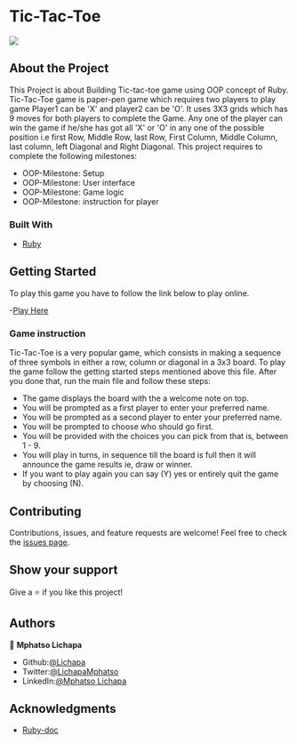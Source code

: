 # Tic-Tac-Toe

![](https://img.shields.io/badge/Microverse-blueviolet)

## About the Project

<!-- This project is based on the . -->

This Project is about Building Tic-tac-toe game using OOP concept of Ruby.
Tic-Tac-Toe game is paper-pen game which requires two players to play game Player1 can be 'X' and player2 can be 'O'. It uses 3X3 grids which has 9 moves for both players to complete the Game.
Any one of the player can win the game if he/she has got all 'X' or 'O' in any one of the possible position i.e first Row, Middle Row, last Row, First Column, Middle Column, last column, left Diagonal and Right Diagonal.
This project requires to complete the following milestones:

- OOP-Milestone: Setup
- OOP-Milestone: User interface
- OOP-Milestone: Game logic
- OOP-Milestone: instruction for player

### Built With

- [Ruby](https://www.ruby-lang.org/en/)

## Getting Started

To play this game you have to follow the link below to play online.

-[Play Here](https://repl.it/@MphatsoLichapa/tic-tac-toe#.replit)

### Game instruction

Tic-Tac-Toe is a very popular game, which consists in making a sequence of three symbols in either a row, column or diagonal in a 3x3 board.
To play the game follow the getting started steps mentioned above this file. After you done that, run the main file and follow these steps:
- The game displays the board with the a welcome note on top.
- You will be prompted as a first player to enter your preferred name.
- You will be prompted as a second player to enter your preferred name.
- You will be prompted to choose who should go first.
- You will be provided with the choices you can pick from that is, between 1 - 9.
- You will play in turns, in sequence till the board is full then it will announce the game results ie, draw or winner.
- If you want to play again you can say (Y) yes or entirely quit the game by choosing (N).

## Contributing

Contributions, issues, and feature requests are welcome!
Feel free to check the [issues page](../../issues).

## Show your support

Give a ⭐️ if you like this project!


## Authors

👤 **Mphatso Lichapa**

- Github:[@Lichapa](https://github.com/Lichapa/)
- Twitter:[@LichapaMphatso](https://twitter.com/LichapaMphatso)
- LinkedIn:[@Mphatso Lichapa](https://www.linkedin.com/in/mphatsolichapa)


## Acknowledgments

- [Ruby-doc](https://ruby-doc.org/core-2.6.5)
